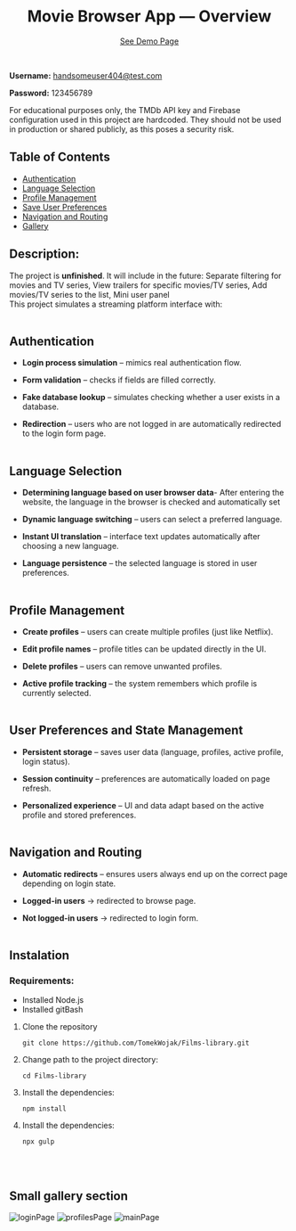 <h1 align="center">Movie Browser App — Overview </h1>

<p align="center">
  <a href="https://tomekwojak.github.io/Films-library/">See Demo Page</a>
</p>

<br>

**Username:** handsomeuser404@test.com

**Password:** 123456789

For educational purposes only, the TMDb API key and Firebase configuration used in this project are hardcoded. They should not be used in production or shared publicly, as this poses a security risk.

## Table of Contents

- [Authentication](#Authentication)
- [Language Selection](#Language-Selection)
- [Profile Management](#Profile-Management)
- [Save User Preferences](#User-Preferences-and-State-Management)
- [Navigation and Routing](#Navigation-and-Routing)
- [Gallery](#Small-gallery-section)

## Description:

The project is **unfinished**.
It will include in the future:
Separate filtering for movies and TV series,
View trailers for specific movies/TV series,
Add movies/TV series to the list,
Mini user panel
<br>
This project simulates a streaming platform interface with:
<br>
<br>

## Authentication

- **Login process simulation** – mimics real authentication flow.

- **Form validation** – checks if fields are filled correctly.

- **Fake database lookup** – simulates checking whether a user exists in a database.

- **Redirection** – users who are not logged in are automatically redirected to the login form page.
  <br>
  <br>

## Language Selection

- **Determining language based on user browser data**- After entering the website, the language in the browser is checked and automatically set

- **Dynamic language switching** – users can select a preferred language.

- **Instant UI translation** – interface text updates automatically after choosing a new language.

- **Language persistence** – the selected language is stored in user preferences.
  <br>
  <br>

## Profile Management

- **Create profiles** – users can create multiple profiles (just like Netflix).

- **Edit profile names** – profile titles can be updated directly in the UI.

- **Delete profiles** – users can remove unwanted profiles.

- **Active profile tracking** – the system remembers which profile is currently selected.
  <br>
  <br>

## User Preferences and State Management

- **Persistent storage** – saves user data (language, profiles, active profile, login status).

- **Session continuity** – preferences are automatically loaded on page refresh.

- **Personalized experience** – UI and data adapt based on the active profile and stored preferences.
  <br>
  <br>

## Navigation and Routing

- **Automatic redirects** – ensures users always end up on the correct page depending on login state.

- **Logged-in users** → redirected to browse page.

- **Not logged-in users** → redirected to login form.
  <br>
  <br>

## Instalation
### Requirements:
- Installed Node.js
- Installed gitBash

1. Clone the repository

    ```
    git clone https://github.com/TomekWojak/Films-library.git
    ```

2. Change path to the project directory:

    ```
    cd Films-library
    ```


3. Install the dependencies:

    ```
    npm install
    ```

4. Install the dependencies:

    ```
    npx gulp
    ```


<br>
<br>

## Small gallery section

![loginPage](https://i.imgur.com/JZtTU4h.png)
![profilesPage](https://i.imgur.com/6oWTj2B.png)
![mainPage](https://i.imgur.com/fZNnuXu.png)
